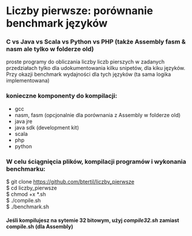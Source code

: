 # Liczby pierwsze: porównanie benchmark języków
### C vs Java vs Scala vs Python vs PHP (także Assembly fasm & nasm ale tylko w folderze old)

proste programy do obliczania liczby liczb pierszych w zadanych przedziałach
tylko dla udokumentowania kilku snipetów, dla kiku języków. Przy okazji benchmark wydajności dla tych języków (ta sama logika implementowana)

### konieczne komponenty do kompilacji:
* gcc
* nasm, fasm (opcjonalnie dla porównania z Assembly w folderze old)
* java jre
* java sdk (development kit)
* scala
* php
* python


### W celu ściągnięcia plików, kompilacji programów i wykonania benchmarku:
$ git clone https://github.com/btertil/liczby_pierwsze
<br>$ cd liczby_pierwsze
<br>$ chmod +x *.sh
<br>$ ./compile.sh
<br>$ ./benchmark.sh

#### Jeśli kompilujesz na sytemie 32 bitowym, użyj *compile32.sh* zamiast compile.sh (dla Assembly)
